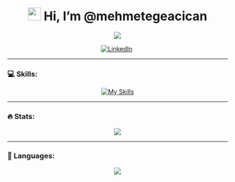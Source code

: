 
<!-- LINKS -->
<h1 align="center">
  <img src="https://media.giphy.com/media/hvRJCLFzcasrR4ia7z/giphy.gif" width="30px"/> Hi, I’m @mehmetegeacican
</h1>
<!-- ABOUT --> 
<p align="center">
   <img src="https://readme-typing-svg.demolab.com/?lines=Web%20and%20Mobile%20development;Currently%20learning%20Design%20Patterns;Consistently%20learning%20and%20improving&font=Fira%20Code&center=true&width=460&height=45&color=7D94FF&vCenter=true&pause=1000&size=22" />
</p>

<p align="center">
  <a href="https://linkedin.com/in/mehmet-ege-acıcan-b218a217b"><img src="https://img.shields.io/badge/linkedin-%230077B5.svg?&style=for-the-badge&logo=linkedin&logoColor=white" alt="LinkedIn" /></a>&nbsp;
    <!--<a href="https://leetcode.com/mehmetege/"><img src="https://img.shields.io/badge/-LeetCode-FFA116?style=for-the-badge&logo=LeetCode&logoColor=black" alt="LeetCode" /></a>&nbsp;*/}-->
   <!--<a href="https://www.hackerrank.com/meaci2011"><img src="https://img.shields.io/badge/-Hackerrank-2EC866?style=for-the-badge&logo=HackerRank&logoColor=white" alt="Hackerrank" />-->


<hr/>

### 💻 Skills:
<!-- https://github.com/tandpfun/skill-icons -->
<div align="center">
  
[![My Skills](https://skillicons.dev/icons?i=javascript,react,nodejs,express,python,spring,git,docker)](https://skillicons.dev)
  
</div>

<hr/>

### 🔥 Stats:

<p align="center">
   <a href="#">
    <img align="center" src="https://github-readme-stats.vercel.app/api?username=mehmetegeacican&theme=tokyonight&rank_icon=github" />
  </a>
</p>

<hr/>

### 📜 Languages:
<p align="center">
   <a href="#">
  <img align="center" src="https://github-readme-stats.vercel.app/api/top-langs/?username=mehmetegeacican&langs_count=7&theme=tokyonight&layout=donut"/>
</a>
</p>






<!---
mehmetegeacican/mehmetegeacican is a ✨ special ✨ repository because its `README.md` (this file) appears on your GitHub profile.
You can click the Preview link to take a look at your changes.
--->
